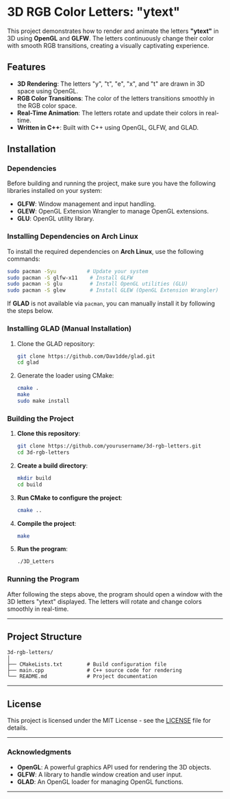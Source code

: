 
# **3D RGB Color Letters: "ytext"**

This project demonstrates how to render and animate the letters **"ytext"** in 3D using **OpenGL** and **GLFW**. The letters continuously change their color with smooth RGB transitions, creating a visually captivating experience.

## **Features**
- **3D Rendering**: The letters "y", "t", "e", "x", and "t" are drawn in 3D space using OpenGL.
- **RGB Color Transitions**: The color of the letters transitions smoothly in the RGB color space.
- **Real-Time Animation**: The letters rotate and update their colors in real-time.
- **Written in C++**: Built with C++ using OpenGL, GLFW, and GLAD.

## **Installation**

### **Dependencies**

Before building and running the project, make sure you have the following libraries installed on your system:
- **GLFW**: Window management and input handling.
- **GLEW**: OpenGL Extension Wrangler to manage OpenGL extensions.
- **GLU**: OpenGL utility library.

### **Installing Dependencies on Arch Linux**

To install the required dependencies on **Arch Linux**, use the following commands:

```bash
sudo pacman -Syu          # Update your system
sudo pacman -S glfw-x11    # Install GLFW
sudo pacman -S glu         # Install OpenGL utilities (GLU)
sudo pacman -S glew        # Install GLEW (OpenGL Extension Wrangler)
```

If **GLAD** is not available via `pacman`, you can manually install it by following the steps below.

### **Installing GLAD (Manual Installation)**

1. Clone the GLAD repository:

   ```bash
   git clone https://github.com/Dav1dde/glad.git
   cd glad
   ```

2. Generate the loader using CMake:

   ```bash
   cmake .
   make
   sudo make install
   ```

### **Building the Project**

1. **Clone this repository**:

   ```bash
   git clone https://github.com/yourusername/3d-rgb-letters.git
   cd 3d-rgb-letters
   ```

2. **Create a build directory**:

   ```bash
   mkdir build
   cd build
   ```

3. **Run CMake to configure the project**:

   ```bash
   cmake ..
   ```

4. **Compile the project**:

   ```bash
   make
   ```

5. **Run the program**:

   ```bash
   ./3D_Letters
   ```

### **Running the Program**
After following the steps above, the program should open a window with the 3D letters "ytext" displayed. The letters will rotate and change colors smoothly in real-time.

---

## **Project Structure**

```text
3d-rgb-letters/
│
├── CMakeLists.txt        # Build configuration file
├── main.cpp              # C++ source code for rendering
└── README.md             # Project documentation
```

---

## **License**

This project is licensed under the MIT License - see the [LICENSE](LICENSE) file for details.

---

### **Acknowledgments**
- **OpenGL**: A powerful graphics API used for rendering the 3D objects.
- **GLFW**: A library to handle window creation and user input.
- **GLAD**: An OpenGL loader for managing OpenGL functions.

---
